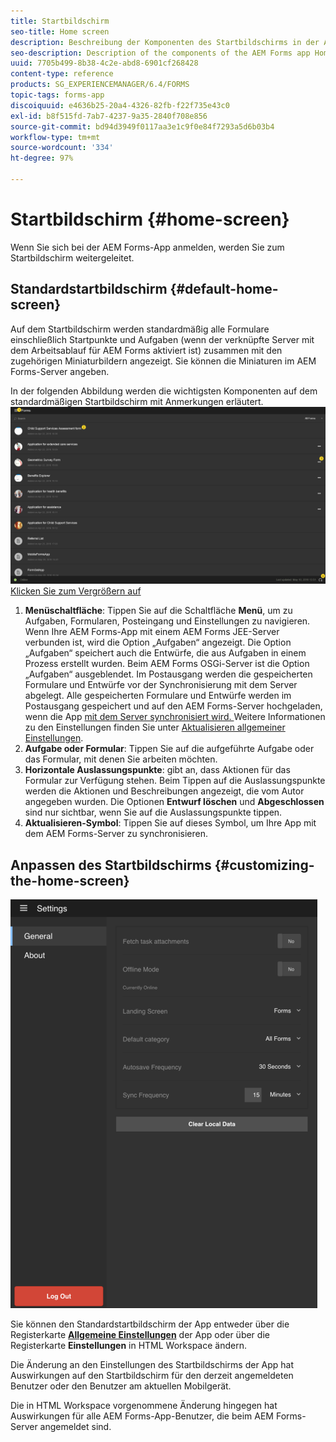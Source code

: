 ```yaml
---
title: Startbildschirm
seo-title: Home screen
description: Beschreibung der Komponenten des Startbildschirms in der AEM Forms-App
seo-description: Description of the components of the AEM Forms app Home screen
uuid: 7705b499-8b38-4c2e-abd8-6901cf268428
content-type: reference
products: SG_EXPERIENCEMANAGER/6.4/FORMS
topic-tags: forms-app
discoiquuid: e4636b25-20a4-4326-82fb-f22f735e43c0
exl-id: b8f515fd-7ab7-4237-9a35-2840f708e856
source-git-commit: bd94d3949f0117aa3e1c9f0e84f7293a5d6b03b4
workflow-type: tm+mt
source-wordcount: '334'
ht-degree: 97%

---
```


# Startbildschirm {#home-screen}

Wenn Sie sich bei der AEM Forms-App anmelden, werden Sie zum Startbildschirm weitergeleitet.

## Standardstartbildschirm {#default-home-screen}

Auf dem Startbildschirm werden standardmäßig alle Formulare einschließlich Startpunkte und Aufgaben (wenn der verknüpfte Server mit dem Arbeitsablauf für AEM Forms aktiviert ist) zusammen mit den zugehörigen Miniaturbildern angezeigt. Sie können die Miniaturen im AEM Forms-Server angeben.

In der folgenden Abbildung werden die wichtigsten Komponenten auf dem standardmäßigen Startbildschirm mit Anmerkungen erläutert.
![Startbildschirm der Forms-App](assets/home-screen-1.png)
[Klicken Sie zum Vergrößern auf](assets/home-screen-1-1.png)

1. **Menüschaltfläche**: Tippen Sie auf die Schaltfläche **Menü**, um zu Aufgaben, Formularen, Posteingang und Einstellungen zu navigieren. Wenn Ihre AEM Forms-App mit einem AEM Forms JEE-Server verbunden ist, wird die Option „Aufgaben“ angezeigt. Die Option „Aufgaben“ speichert auch die Entwürfe, die aus Aufgaben in einem Prozess erstellt wurden. Beim AEM Forms OSGi-Server ist die Option „Aufgaben“ ausgeblendet. Im Postausgang werden die gespeicherten Formulare und Entwürfe vor der Synchronisierung mit dem Server abgelegt. Alle gespeicherten Formulare und Entwürfe werden im Postausgang gespeichert und auf den AEM Forms-Server hochgeladen, wenn die App [mit dem Server synchronisiert wird. ](/help/forms/using/sync-app.md) Weitere Informationen zu den Einstellungen finden Sie unter [Aktualisieren allgemeiner Einstellungen](/help/forms/using/update-general-settings.md).
1. **Aufgabe oder Formular**: Tippen Sie auf die aufgeführte Aufgabe oder das Formular, mit denen Sie arbeiten möchten.
1. **Horizontale Auslassungspunkte**: gibt an, dass Aktionen für das Formular zur Verfügung stehen. Beim Tippen auf die Auslassungspunkte werden die Aktionen und Beschreibungen angezeigt, die vom Autor angegeben wurden. Die Optionen **Entwurf löschen** und **Abgeschlossen** sind nur sichtbar, wenn Sie auf die Auslassungspunkte tippen.
1. **Aktualisieren-Symbol**: Tippen Sie auf dieses Symbol, um Ihre App mit dem AEM Forms-Server zu synchronisieren.

## Anpassen des Startbildschirms {#customizing-the-home-screen}

![Allgemeine Einstellungen](assets/gen-settings.png)

Sie können den Standardstartbildschirm der App entweder über die Registerkarte **[Allgemeine Einstellungen](/help/forms/using/update-general-settings.md)** der App oder über die Registerkarte **Einstellungen** in HTML Workspace ändern.

Die Änderung an den Einstellungen des Startbildschirms der App hat Auswirkungen auf den Startbildschirm für den derzeit angemeldeten Benutzer oder den Benutzer am aktuellen Mobilgerät.

Die in HTML Workspace vorgenommene Änderung hingegen hat Auswirkungen für alle AEM Forms-App-Benutzer, die beim AEM Forms-Server angemeldet sind.
